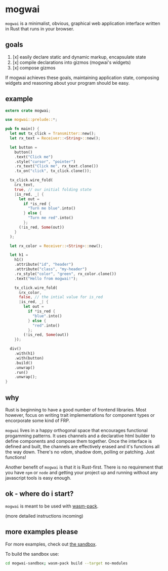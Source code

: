 # mogwai
`mogwai` is a minimalist, obvious, graphical web application interface written in
Rust that runs in your browser.

## goals

1. [x] easily declare static and dynamic markup, encapsulate state
2. [x] compile declarations into gizmos (mogwai's widgets)
3. [x] compose gizmos

If mogwai achieves these goals, maintaining application state, composing
widgets and reasoning about your program should be easy.

## example
```rust
extern crate mogwai;

use mogwai::prelude::*;

pub fn main() {
  let mut tx_click = Transmitter::new();
  let rx_text = Receiver::<String>::new();

  let button =
    button()
    .text("Click me")
    .style("cursor", "pointer")
    .rx_text("Click me", rx_text.clone())
    .tx_on("click", tx_click.clone());

  tx_click.wire_fold(
    &rx_text,
    true, // our initial folding state
    |is_red, _| {
      let out =
        if *is_red {
          "Turn me blue".into()
        } else {
          "Turn me red".into()
        };
      (!is_red, Some(out))
    }
  );

  let rx_color = Receiver::<String>::new();

  let h1 =
    h1()
    .attribute("id", "header")
    .attribute("class", "my-header")
    .rx_style("color", "green", rx_color.clone())
    .text("Hello from mogwai!");

    tx_click.wire_fold(
      &rx_color,
      false, // the intial value for is_red
      |is_red, _| {
        let out =
          if *is_red {
            "blue".into()
          } else {
            "red".into()
          };
        (!is_red, Some(out))
    });

  div()
    .with(h1)
    .with(button)
    .build()
    .unwrap()
    .run()
    .unwrap();
}
```

## why
Rust is beginning to have a good number of frontend libraries. Most however,
focus on writing trait implementations for component types or encorporate some
kind of FRP.

`mogwai` lives in a happy orthogonal space that encourages functional progamming
patterns. It uses channels and a declarative html builder to define components
and compose them together. Once the interface is defined and built, the channels
are effectively erased and it's functions all the way down. There's no vdom,
shadow dom, polling or patching. Just functions!

Another benefit of `mogwai` is that it is Rust-first. There is no requirement
that you have `npm` or `node` and getting your project up and running without any
javascript tools is easy enough.

## ok - where do i start?
`mogwai` is meant to be used with [wasm-pack](https://rustwasm.github.io/wasm-pack/installer/).

(more detailed instructions incoming)
## more examples please
For more examples, check out
[the sandbox](https://github.com/schell/mogwai/blob/master/mogwai-sandbox/src/lib.rs).

To build the sandbox use:
```bash
cd mogwai-sandbox; wasm-pack build --target no-modules
```
